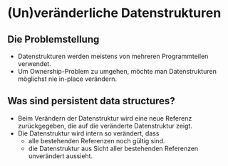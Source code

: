 (Un)veränderliche Datenstrukturen
=================================

## Die Problemstellung

* Datenstrukturen werden meistens von mehreren Programmteilen verwendet.
* Um Ownership-Problem zu umgehen, möchte man Datenstrukturen möglichst nie
  in-place verändern.

## Was sind persistent data structures?

* Beim Verändern der Datenstruktur wird eine neue Referenz zurückgegeben, die
  auf die veränderte Datenstruktur zeigt.
* Die Datenstruktur wird intern so verändert, dass
    * alle bestehenden Referenzen noch gültig sind.
    * die Datenstruktur aus Sicht aller bestehenden Referenzen unverändert
      aussieht.
